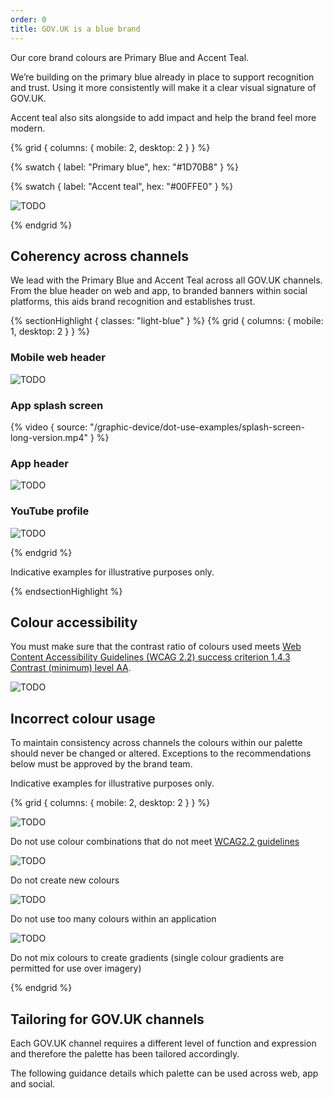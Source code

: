 ```yaml
---
order: 0
title: GOV.UK is a blue brand
---
```


Our core brand colours are Primary Blue and Accent Teal.

We’re building on the primary blue already in place to support recognition and trust. Using it more consistently will make it a clear visual signature of GOV.UK.

Accent teal also sits alongside to add impact and help the brand feel more modern.

{% grid { columns: { mobile: 2, desktop: 2 } } %}

<div>
<div class="border">

{% swatch { label: "Primary blue", hex: "#1D70B8" } %}

</div>
<div class="border">

{% swatch { label: "Accent teal", hex: "#00FFE0" } %}

</div>

</div>
<div>

![TODO](./wordmark-on-blue.svg)

</div>
{% endgrid %}

## Coherency across channels

We lead with the Primary Blue and Accent Teal across all GOV.UK channels. From the blue header on web and app, to branded banners within social platforms, this aids brand recognition and establishes trust.

{% sectionHighlight { classes: "light-blue" } %}
{% grid { columns: { mobile: 1, desktop: 2 } } %}

<div>

### Mobile web header

<div class="img-border flex-center">

![TODO](./mobile-web-header.png)

</div>
</div>

<div>

### App splash screen

{% video { source: "/graphic-device/dot-use-examples/splash-screen-long-version.mp4" } %}

</div>

<div>

### App header

<div class="img-border flex-center">

![TODO](./app-header.png)

</div>
</div>

<div>

### YouTube profile

<div class="img-border flex-center">

![TODO](./youtube-profile.png)

</div>
</div>
{% endgrid %}

Indicative examples for illustrative purposes only.

{% endsectionHighlight %}

## Colour accessibility

You must make sure that the contrast ratio of colours used meets [Web Content Accessibility Guidelines (WCAG 2.2) success criterion 1.4.3 Contrast (minimum) level AA](https://www.w3.org/TR/WCAG22/#contrast-minimum).

![TODO](./colour-contrast.png)

## Incorrect colour usage

To maintain consistency across channels the colours within our palette should never be changed or altered. Exceptions to the recommendations below must be approved by the brand team.

<div class="inset">

Indicative examples for illustrative purposes only.

</div>

{% grid { columns: { mobile: 2, desktop: 2 } } %}

<div>

![TODO](./incorrect-colour-combos.png)

</div>
<div class="border">

Do not use colour combinations that do not meet [WCAG2.2 guidelines](https://www.w3.org/TR/WCAG22/#contrast-minimum)

</div>
<div>

![TODO](./incorrect-new-colours.png)

</div>
<div class="border">

Do not create new colours

</div>
<div>

![TODO](./incorrect-too-many-colours.png)

</div>
<div class="border">

Do not use too many colours within an application

</div>
<div>

![TODO](./incorrect-gradients.png)

</div>
<div class="border">

Do not mix colours to create gradients (single colour gradients are permitted for use over imagery)

</div>

{% endgrid %}

## Tailoring for GOV.UK channels

Each GOV.UK channel requires a different level of function and expression and therefore the palette has been tailored accordingly.

The following guidance details which palette can be used across web, app and social.

